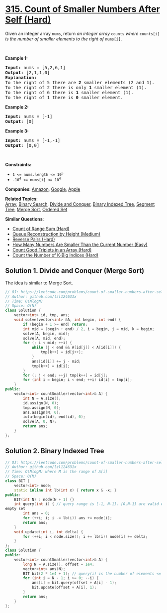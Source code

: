 # [315. Count of Smaller Numbers After Self (Hard)](https://leetcode.com/problems/count-of-smaller-numbers-after-self)

<p>Given an integer array <code>nums</code>, return<em> an integer array </em><code>counts</code><em> where </em><code>counts[i]</code><em> is the number of smaller elements to the right of </em><code>nums[i]</code>.</p>
<p>&nbsp;</p>
<p><strong class="example">Example 1:</strong></p>
<pre><strong>Input:</strong> nums = [5,2,6,1]
<strong>Output:</strong> [2,1,1,0]
<strong>Explanation:</strong>
To the right of 5 there are <b>2</b> smaller elements (2 and 1).
To the right of 2 there is only <b>1</b> smaller element (1).
To the right of 6 there is <b>1</b> smaller element (1).
To the right of 1 there is <b>0</b> smaller element.
</pre>
<p><strong class="example">Example 2:</strong></p>
<pre><strong>Input:</strong> nums = [-1]
<strong>Output:</strong> [0]
</pre>
<p><strong class="example">Example 3:</strong></p>
<pre><strong>Input:</strong> nums = [-1,-1]
<strong>Output:</strong> [0,0]
</pre>
<p>&nbsp;</p>
<p><strong>Constraints:</strong></p>
<ul>
	<li><code>1 &lt;= nums.length &lt;= 10<sup>5</sup></code></li>
	<li><code>-10<sup>4</sup> &lt;= nums[i] &lt;= 10<sup>4</sup></code></li>
</ul>

**Companies**:
[Amazon](https://leetcode.com/company/amazon), [Google](https://leetcode.com/company/google), [Apple](https://leetcode.com/company/apple)

**Related Topics**:  
[Array](https://leetcode.com/tag/array/), [Binary Search](https://leetcode.com/tag/binary-search/), [Divide and Conquer](https://leetcode.com/tag/divide-and-conquer/), [Binary Indexed Tree](https://leetcode.com/tag/binary-indexed-tree/), [Segment Tree](https://leetcode.com/tag/segment-tree/), [Merge Sort](https://leetcode.com/tag/merge-sort/), [Ordered Set](https://leetcode.com/tag/ordered-set/)

**Similar Questions**:
* [Count of Range Sum (Hard)](https://leetcode.com/problems/count-of-range-sum/)
* [Queue Reconstruction by Height (Medium)](https://leetcode.com/problems/queue-reconstruction-by-height/)
* [Reverse Pairs (Hard)](https://leetcode.com/problems/reverse-pairs/)
* [How Many Numbers Are Smaller Than the Current Number (Easy)](https://leetcode.com/problems/how-many-numbers-are-smaller-than-the-current-number/)
* [Count Good Triplets in an Array (Hard)](https://leetcode.com/problems/count-good-triplets-in-an-array/)
* [Count the Number of K-Big Indices (Hard)](https://leetcode.com/problems/count-the-number-of-k-big-indices/)

## Solution 1. Divide and Conquer (Merge Sort)

The idea is similar to Merge Sort.

```cpp
// OJ: https://leetcode.com/problems/count-of-smaller-numbers-after-self/
// Author: github.com/lzl124631x
// Time: O(NlogN)
// Space: O(N)
class Solution {
    vector<int> id, tmp, ans;
    void solve(vector<int> &A, int begin, int end) {
        if (begin + 1 >= end) return;
        int mid = (begin + end) / 2, i = begin, j = mid, k = begin;
        solve(A, begin, mid);
        solve(A, mid, end);
        for (; i < mid; ++i) {
            while (j < end && A[id[j]] < A[id[i]]) {
                tmp[k++] = id[j++];
            }
            ans[id[i]] += j - mid;
            tmp[k++] = id[i];
        }
        for (; j < end; ++j) tmp[k++] = id[j];
        for (int i = begin; i < end; ++i) id[i] = tmp[i];
    }
public:
    vector<int> countSmaller(vector<int>& A) {
        int N = A.size();
        id.assign(N, 0);
        tmp.assign(N, 0);
        ans.assign(N, 0);
        iota(begin(id), end(id), 0);
        solve(A, 0, N);
        return ans;
    }
};
```

## Solution 2. Binary Indexed Tree

```cpp
// OJ: https://leetcode.com/problems/count-of-smaller-numbers-after-self
// Author: github.com/lzl124631x
// Time: O(NlogM) where M is the range of A[i]
// Space: O(M)
class BIT {
    vector<int> node;
    static inline int lb(int x) { return x & -x; }
public:
    BIT(int N) : node(N + 1) {}
    int query(int i) { // query range is [-1, N-1]. [0,N-1] are valid external indices. -1 is a special index meaning 
empty set
        int ans = 0;
        for (++i; i; i -= lb(i)) ans += node[i];
        return ans;
    }
    void update(int i, int delta) {
        for (++i; i < node.size(); i += lb(i)) node[i] += delta;
    }
};
class Solution {
public:
    vector<int> countSmaller(vector<int>& A) {
        long N = A.size(), offset = 1e4; 
        vector<int> ans(N);
        BIT bit(2 * 1e4 + 1); // query(i) is the number of elements <= i
        for (int i = N - 1; i >= 0; --i) {
            ans[i] = bit.query(offset + A[i] - 1);
            bit.update(offset + A[i], 1);
        }
        return ans;
    }
};
```
